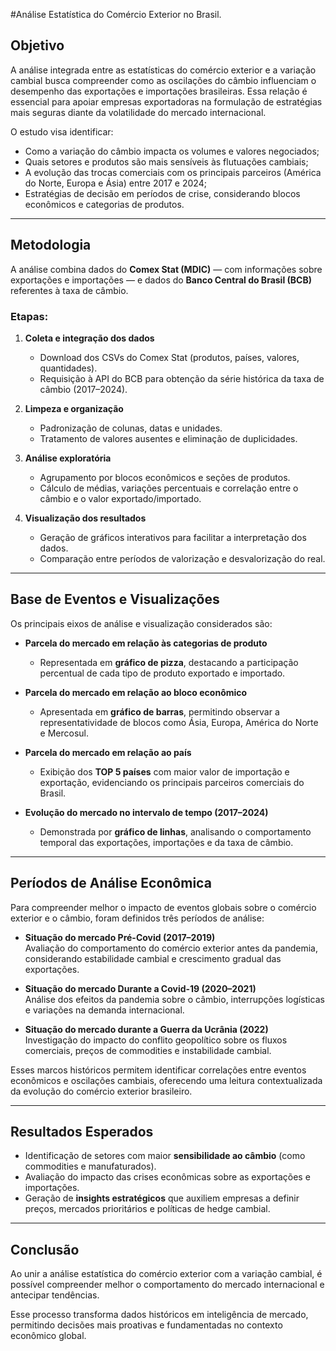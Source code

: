 #Análise Estatística do Comércio Exterior no Brasil.

## Objetivo
A análise integrada entre as estatísticas do comércio exterior e a variação cambial busca compreender como as oscilações do câmbio influenciam o desempenho das exportações e importações brasileiras. Essa relação é essencial para apoiar empresas exportadoras na formulação de estratégias mais seguras diante da volatilidade do mercado internacional.  

O estudo visa identificar:
- Como a variação do câmbio impacta os volumes e valores negociados;
- Quais setores e produtos são mais sensíveis às flutuações cambiais;
- A evolução das trocas comerciais com os principais parceiros (América do Norte, Europa e Ásia) entre 2017 e 2024;
- Estratégias de decisão em períodos de crise, considerando blocos econômicos e categorias de produtos.

---

## Metodologia
A análise combina dados do **Comex Stat (MDIC)** — com informações sobre exportações e importações — e dados do **Banco Central do Brasil (BCB)** referentes à taxa de câmbio.  

### Etapas:
1. **Coleta e integração dos dados**  
   - Download dos CSVs do Comex Stat (produtos, países, valores, quantidades).  
   - Requisição à API do BCB para obtenção da série histórica da taxa de câmbio (2017–2024).  

2. **Limpeza e organização**  
   - Padronização de colunas, datas e unidades.  
   - Tratamento de valores ausentes e eliminação de duplicidades.  

3. **Análise exploratória**  
   - Agrupamento por blocos econômicos e seções de produtos.  
   - Cálculo de médias, variações percentuais e correlação entre o câmbio e o valor exportado/importado.  

4. **Visualização dos resultados**  
   - Geração de gráficos interativos para facilitar a interpretação dos dados.  
   - Comparação entre períodos de valorização e desvalorização do real.

---

## Base de Eventos e Visualizações

Os principais eixos de análise e visualização considerados são:

- **Parcela do mercado em relação às categorias de produto**  
  - Representada em **gráfico de pizza**, destacando a participação percentual de cada tipo de produto exportado e importado.

- **Parcela do mercado em relação ao bloco econômico**  
  - Apresentada em **gráfico de barras**, permitindo observar a representatividade de blocos como Ásia, Europa, América do Norte e Mercosul.

- **Parcela do mercado em relação ao país**  
  - Exibição dos **TOP 5 países** com maior valor de importação e exportação, evidenciando os principais parceiros comerciais do Brasil.

- **Evolução do mercado no intervalo de tempo (2017–2024)**  
  - Demonstrada por **gráfico de linhas**, analisando o comportamento temporal das exportações, importações e da taxa de câmbio.

---

## Períodos de Análise Econômica

Para compreender melhor o impacto de eventos globais sobre o comércio exterior e o câmbio, foram definidos três períodos de análise:

- **Situação do mercado Pré-Covid (2017–2019)**  
  Avaliação do comportamento do comércio exterior antes da pandemia, considerando estabilidade cambial e crescimento gradual das exportações.

- **Situação do mercado Durante a Covid-19 (2020–2021)**  
  Análise dos efeitos da pandemia sobre o câmbio, interrupções logísticas e variações na demanda internacional.

- **Situação do mercado durante a Guerra da Ucrânia (2022)**  
  Investigação do impacto do conflito geopolítico sobre os fluxos comerciais, preços de commodities e instabilidade cambial.

Esses marcos históricos permitem identificar correlações entre eventos econômicos e oscilações cambiais, oferecendo uma leitura contextualizada da evolução do comércio exterior brasileiro.

---

## Resultados Esperados
- Identificação de setores com maior **sensibilidade ao câmbio** (como commodities e manufaturados).  
- Avaliação do impacto das crises econômicas sobre as exportações e importações.  
- Geração de **insights estratégicos** que auxiliem empresas a definir preços, mercados prioritários e políticas de hedge cambial.  

---

## Conclusão
Ao unir a análise estatística do comércio exterior com a variação cambial, é possível compreender melhor o comportamento do mercado internacional e antecipar tendências.  

Esse processo transforma dados históricos em inteligência de mercado, permitindo decisões mais proativas e fundamentadas no contexto econômico global.
